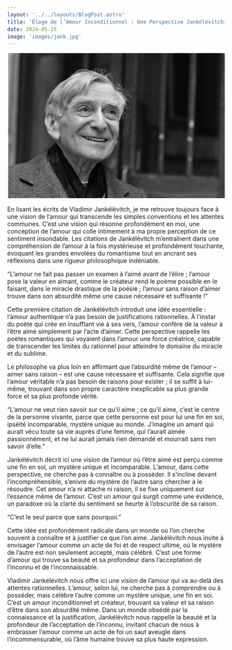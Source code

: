 ```yaml
---
layout: '../../layouts/BlogPost.astro'
title: 'Éloge de l’Amour Inconditionnel : Une Perspective Jankélévitchienne'
date: 2024-05-25
image: 'images/jank.jpg'
---
```

![](images/jank.jpg)

En lisant les écrits de Vladimir Jankélévitch, je me retrouve toujours face à une vision de l’amour qui transcende les simples conventions et les attentes communes. C’est une vision qui résonne profondément en moi, une conception de l’amour qui colle intimement à ma propre perception de ce sentiment insondable. Les citations de Jankélévitch m’entraînent dans une compréhension de l’amour à la fois mystérieuse et profondément touchante, évoquant les grandes envolées du romantisme tout en ancrant ses réflexions dans une rigueur philosophique indéniable.

“L’amour ne fait pas passer un examen à l’aimé avant de l’élire ; l’amour pose la valeur en aimant, comme le créateur rend le poème possible en le faisant, dans le miracle drastique de la poésie ; l’amour sans raison d’aimer trouve dans son absurdité même une cause nécessaire et suffisante !”

Cette première citation de Jankélévitch introduit une idée essentielle : l’amour authentique n’a pas besoin de justifications rationnelles. À l’instar du poète qui crée en insufflant vie à ses vers, l’amour confère de la valeur à l’être aimé simplement par l’acte d’aimer. Cette perspective rappelle les poètes romantiques qui voyaient dans l’amour une force créatrice, capable de transcender les limites du rationnel pour atteindre le domaine du miracle et du sublime.

Le philosophe va plus loin en affirmant que l’absurdité même de l’amour – aimer sans raison – est une cause nécessaire et suffisante. Cela signifie que l’amour véritable n’a pas besoin de raisons pour exister ; il se suffit à lui-même, trouvant dans son propre caractère inexplicable sa plus grande force et sa plus profonde vérité.

“L’amour ne veut rien savoir sur ce qu’il aime ; ce qu’il aime, c’est le centre de la personne vivante, parce que cette personne est pour lui une fin en soi, ipséité incomparable, mystère unique au monde. J’imagine un amant qui aurait vécu toute sa vie auprès d’une femme, qui l’aurait aimée passionnément, et ne lui aurait jamais rien demandé et mourrait sans rien savoir d’elle.”

Jankélévitch décrit ici une vision de l’amour où l’être aimé est perçu comme une fin en soi, un mystère unique et incomparable. L’amour, dans cette perspective, ne cherche pas à connaître ou à posséder. Il s’incline devant l’incompréhensible, s’enivre du mystère de l’autre sans chercher à le résoudre. Cet amour n’a ni attache ni raison, il se fixe uniquement sur l’essence même de l’amour. C’est un amour qui surgit comme une évidence, un paradoxe où la clarté du sentiment se heurte à l’obscurité de sa raison.

“C’est le seul parce que sans pourquoi.”

Cette idée est profondément radicale dans un monde où l’on cherche souvent à connaître et à justifier ce que l’on aime. Jankélévitch nous invite à envisager l’amour comme un acte de foi et de respect ultime, où le mystère de l’autre est non seulement accepté, mais célébré. C’est une forme d’amour qui trouve sa beauté et sa profondeur dans l’acceptation de l’inconnu et de l’inconnaissable.

Vladimir Jankélévitch nous offre ici une vision de l’amour qui va au-delà des attentes rationnelles. L’amour, selon lui, ne cherche pas à comprendre ou à posséder, mais célèbre l’autre comme un mystère unique, une fin en soi. C’est un amour inconditionnel et créateur, trouvant sa valeur et sa raison d’être dans son absurdité même. Dans un monde obsédé par la connaissance et la justification, Jankélévitch nous rappelle la beauté et la profondeur de l’acceptation de l’inconnu, invitant chacun de nous à embrasser l’amour comme un acte de foi un saut aveugle dans l’incommensurable, où l’âme humaine trouve sa plus haute expression.

